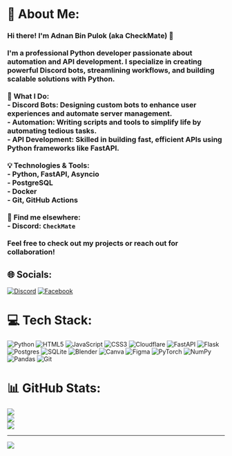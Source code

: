 # 💫 About Me:
### Hi there! I'm Adnan Bin Pulok (aka CheckMate) 👋<br><br>I'm a professional Python developer passionate about automation and API development. I specialize in creating powerful Discord bots, streamlining workflows, and building scalable solutions with Python.<br><br>🔧 **What I Do:**<br>- **Discord Bots**: Designing custom bots to enhance user experiences and automate server management.<br>- **Automation**: Writing scripts and tools to simplify life by automating tedious tasks.<br>- **API Development**: Skilled in building fast, efficient APIs using Python frameworks like FastAPI.<br><br>💡 **Technologies & Tools:**<br>- Python, FastAPI, Asyncio<br>- PostgreSQL<br>- Docker<br>- Git, GitHub Actions<br><br>🔗 **Find me elsewhere:**<br>- Discord: `CheckMate`<br><br>Feel free to check out my projects or reach out for collaboration!


## 🌐 Socials:
[![Discord](https://img.shields.io/badge/Discord-%237289DA.svg?logo=discord&logoColor=white)](https://discord.gg/https://discord.gg/Wn5apddvpa) [![Facebook](https://img.shields.io/badge/Facebook-%231877F2.svg?logo=Facebook&logoColor=white)](https://facebook.com/pulokgamer) 

# 💻 Tech Stack:
![Python](https://img.shields.io/badge/python-3670A0?style=for-the-badge&logo=python&logoColor=ffdd54) ![HTML5](https://img.shields.io/badge/html5-%23E34F26.svg?style=for-the-badge&logo=html5&logoColor=white) ![JavaScript](https://img.shields.io/badge/javascript-%23323330.svg?style=for-the-badge&logo=javascript&logoColor=%23F7DF1E) ![CSS3](https://img.shields.io/badge/css3-%231572B6.svg?style=for-the-badge&logo=css3&logoColor=white) ![Cloudflare](https://img.shields.io/badge/Cloudflare-F38020?style=for-the-badge&logo=Cloudflare&logoColor=white) ![FastAPI](https://img.shields.io/badge/FastAPI-005571?style=for-the-badge&logo=fastapi) ![Flask](https://img.shields.io/badge/flask-%23000.svg?style=for-the-badge&logo=flask&logoColor=white) ![Postgres](https://img.shields.io/badge/postgres-%23316192.svg?style=for-the-badge&logo=postgresql&logoColor=white) ![SQLite](https://img.shields.io/badge/sqlite-%2307405e.svg?style=for-the-badge&logo=sqlite&logoColor=white) ![Blender](https://img.shields.io/badge/blender-%23F5792A.svg?style=for-the-badge&logo=blender&logoColor=white) ![Canva](https://img.shields.io/badge/Canva-%2300C4CC.svg?style=for-the-badge&logo=Canva&logoColor=white) ![Figma](https://img.shields.io/badge/figma-%23F24E1E.svg?style=for-the-badge&logo=figma&logoColor=white) ![PyTorch](https://img.shields.io/badge/PyTorch-%23EE4C2C.svg?style=for-the-badge&logo=PyTorch&logoColor=white) ![NumPy](https://img.shields.io/badge/numpy-%23013243.svg?style=for-the-badge&logo=numpy&logoColor=white) ![Pandas](https://img.shields.io/badge/pandas-%23150458.svg?style=for-the-badge&logo=pandas&logoColor=white) ![Git](https://img.shields.io/badge/git-%23F05033.svg?style=for-the-badge&logo=git&logoColor=white)
# 📊 GitHub Stats:
![](https://github-readme-stats.vercel.app/api?username=AdnanBinPulok&theme=dark&hide_border=false&include_all_commits=true&count_private=true)<br/>
![](https://github-readme-streak-stats.herokuapp.com/?user=AdnanBinPulok&theme=dark&hide_border=false)<br/>
![](https://github-readme-stats.vercel.app/api/top-langs/?username=AdnanBinPulok&theme=dark&hide_border=false&include_all_commits=true&count_private=true&layout=compact)

---
[![](https://visitcount.itsvg.in/api?id=AdnanBinPulok&icon=1&color=8)](https://visitcount.itsvg.in)

<!-- Proudly created with GPRM ( https://gprm.itsvg.in ) -->
